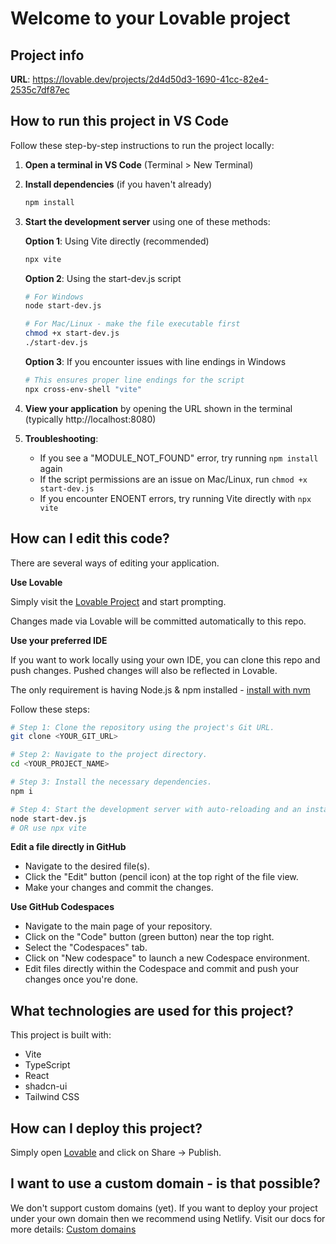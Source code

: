 
# Welcome to your Lovable project

## Project info

**URL**: https://lovable.dev/projects/2d4d50d3-1690-41cc-82e4-2535c7df87ec

## How to run this project in VS Code

Follow these step-by-step instructions to run the project locally:

1. **Open a terminal in VS Code** (Terminal > New Terminal)

2. **Install dependencies** (if you haven't already)
   ```bash
   npm install
   ```

3. **Start the development server** using one of these methods:

   **Option 1**: Using Vite directly (recommended)
   ```bash
   npx vite
   ```

   **Option 2**: Using the start-dev.js script
   ```bash
   # For Windows
   node start-dev.js

   # For Mac/Linux - make the file executable first
   chmod +x start-dev.js
   ./start-dev.js
   ```

   **Option 3**: If you encounter issues with line endings in Windows
   ```bash
   # This ensures proper line endings for the script
   npx cross-env-shell "vite"
   ```

4. **View your application** by opening the URL shown in the terminal (typically http://localhost:8080)

5. **Troubleshooting**:
   - If you see a "MODULE_NOT_FOUND" error, try running `npm install` again
   - If the script permissions are an issue on Mac/Linux, run `chmod +x start-dev.js`
   - If you encounter ENOENT errors, try running Vite directly with `npx vite`

## How can I edit this code?

There are several ways of editing your application.

**Use Lovable**

Simply visit the [Lovable Project](https://lovable.dev/projects/2d4d50d3-1690-41cc-82e4-2535c7df87ec) and start prompting.

Changes made via Lovable will be committed automatically to this repo.

**Use your preferred IDE**

If you want to work locally using your own IDE, you can clone this repo and push changes. Pushed changes will also be reflected in Lovable.

The only requirement is having Node.js & npm installed - [install with nvm](https://github.com/nvm-sh/nvm#installing-and-updating)

Follow these steps:

```sh
# Step 1: Clone the repository using the project's Git URL.
git clone <YOUR_GIT_URL>

# Step 2: Navigate to the project directory.
cd <YOUR_PROJECT_NAME>

# Step 3: Install the necessary dependencies.
npm i

# Step 4: Start the development server with auto-reloading and an instant preview.
node start-dev.js
# OR use npx vite
```

**Edit a file directly in GitHub**

- Navigate to the desired file(s).
- Click the "Edit" button (pencil icon) at the top right of the file view.
- Make your changes and commit the changes.

**Use GitHub Codespaces**

- Navigate to the main page of your repository.
- Click on the "Code" button (green button) near the top right.
- Select the "Codespaces" tab.
- Click on "New codespace" to launch a new Codespace environment.
- Edit files directly within the Codespace and commit and push your changes once you're done.

## What technologies are used for this project?

This project is built with:

- Vite
- TypeScript
- React
- shadcn-ui
- Tailwind CSS

## How can I deploy this project?

Simply open [Lovable](https://lovable.dev/projects/2d4d50d3-1690-41cc-82e4-2535c7df87ec) and click on Share -> Publish.

## I want to use a custom domain - is that possible?

We don't support custom domains (yet). If you want to deploy your project under your own domain then we recommend using Netlify. Visit our docs for more details: [Custom domains](https://docs.lovable.dev/tips-tricks/custom-domain/)
